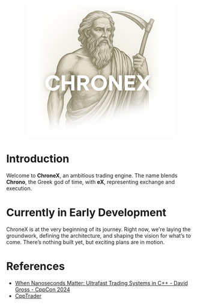 <div align="center"> <img src="ChroneX.png" alt="Logo" width=400px> </div>

# Introduction

Welcome to **ChroneX**, an ambitious trading engine. The name blends **Chrono**, the Greek god of time, with **eX**, representing exchange and execution.

# Currently in Early Development
ChroneX is at the very beginning of its journey. Right now, we're laying the groundwork, defining the architecture, and shaping the vision for what’s to come. There’s nothing built yet, but exciting plans are in motion.

# References
 - [When Nanoseconds Matter: Ultrafast Trading Systems in C++ - David Gross - CppCon 2024](https://www.youtube.com/watch?v=sX2nF1fW7kI)
 - [CppTrader](https://github.com/chronoxor/CppTrader)